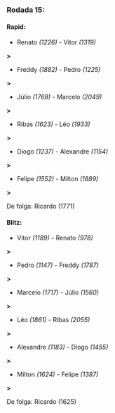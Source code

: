 ### Rodada 15:

#### Rapid:

* Renato *(1226)*     -     Vitor *(1319)*

 **>** 
* Freddy *(1882)*     -     Pedro *(1225)*

 **>** 
* Júlio *(1768)*     -     Marcelo *(2049)*

 **>** 
* Ribas *(1623)*     -     Léo *(1933)*

 **>** 
* Diogo *(1237)*     -     Alexandre *(1154)*

 **>** 
* Felipe *(1552)*     -     Milton *(1889)*

 **>** 

De folga: Ricardo (1771)

#### Blitz:

* Vitor *(1189)*     -     Renato *(978)*

 **>** 
* Pedro *(1147)*     -     Freddy *(1787)*

 **>** 
* Marcelo *(1717)*     -     Júlio *(1560)*

 **>** 
* Léo *(1861)*     -     Ribas *(2055)*

 **>** 
* Alexandre *(1183)*     -     Diogo *(1455)*

 **>** 
* Milton *(1624)*     -     Felipe *(1387)*

 **>** 

De folga: Ricardo (1625)

